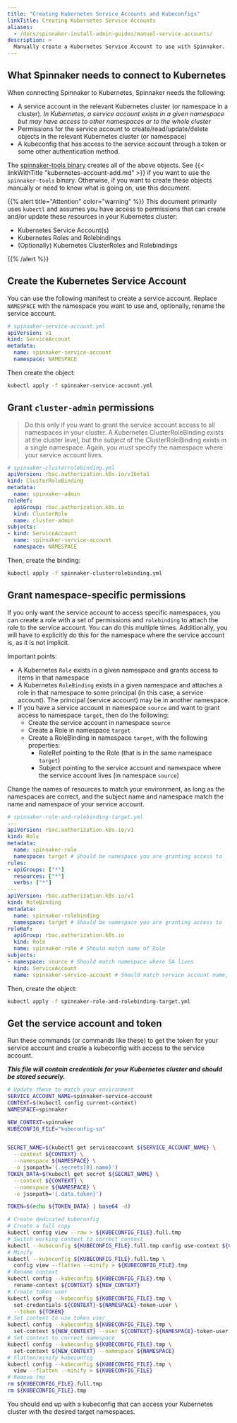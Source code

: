 ```yaml
---
title: "Creating Kubernetes Service Accounts and Kubeconfigs"
linkTitle: Creating Kubernetes Service Accounts
aliases:
  - /docs/spinnaker-install-admin-guides/manual-service-accounts/
description: >
  Manually create a Kubernetes Service Account to use with Spinnaker.
---
```


## What Spinnaker needs to connect to Kubernetes

When connecting Spinnaker to Kubernetes, Spinnaker needs the following:

* A service account in the relevant Kubernetes cluster (or namespace in a cluster).  *In Kubernetes, a service account exists in a given namespace but may have access to other namespaces or to the whole cluster*
* Permissions for the service account to create/read/update/delete objects in the relevant Kubernetes cluster (or namespace)
* A kubeconfig that has access to the service account through a token or some other authentication method.

The [spinnaker-tools binary](https://github.com/armory/spinnaker-tools) creates all of the above objects. See {{< linkWithTitle "kubernetes-account-add.md" >}} if you want to use the `spinnaker-tools` binary. Otherwise, if you want to create these objects manually or need to know what is going on, use this document.

{{% alert title="Attention" color="warning" %}}
This document primarily uses `kubectl` and assumes you have access to permissions that can create and/or update these resources in your Kubernetes cluster:

- Kubernetes Service Account(s)
- Kubernetes Roles and Rolebindings
- (Optionally) Kubernetes ClusterRoles and Rolebindings

{{% /alert %}}

## Create the Kubernetes Service Account

You can use the following manifest to create a service account. Replace `NAMESPACE` with the namespace you want to use and, optionally, rename the service account.

```yml
# spinnaker-service-account.yml
apiVersion: v1
kind: ServiceAccount
metadata:
  name: spinnaker-service-account
  namespace: NAMESPACE
```

Then create the object:

```bash
kubectl apply -f spinnaker-service-account.yml
```

## Grant `cluster-admin` permissions

>Do this only if you want to grant the service account access to all namespaces in your cluster. A Kubernetes ClusterRoleBinding exists at the cluster level, but the *subject* of the ClusterRoleBinding exists in a single namespace. Again, you *must* specify the namespace where your service account lives.

```yml
# spinnaker-clusterrolebinding.yml
apiVersion: rbac.authorization.k8s.io/v1beta1
kind: ClusterRoleBinding
metadata:
  name: spinnaker-admin
roleRef:
  apiGroup: rbac.authorization.k8s.io
  kind: ClusterRole
  name: cluster-admin
subjects:
- kind: ServiceAccount
  name: spinnaker-service-account
  namespace: NAMESPACE
```

Then, create the binding:

```bash
kubectl apply -f spinnaker-clusterrolebinding.yml
```

## Grant namespace-specific permissions

If you only want the service account to access specific namespaces, you can create a role with a set of permissions and `rolebinding` to attach the role to the service account.  You can do this multiple times.  Additionally, you will   have to explicitly do this for the namespace where the service account is, as it is not implicit.

Important points:

* A Kubernetes `Role` exists in a given namespace and grants access to items in that namespace
* A Kubernetes `RoleBinding` exists in a given namespace and attaches a role in that namespace to some principal (in this case, a service account).  The principal (service account) may be in another namespace.
* If you have a service account in namespace `source` and want to grant access to namespace `target`, then do the following:
  * Create the service account in namespace `source`
  * Create a Role in namespace `target`
  * Create a RoleBinding in namespace `target`, with the following properties:
    * RoleRef pointing to the Role (that is in the same namespace `target`)
    * Subject pointing to the service account and namespace where the service account lives (in namespace `source`)

Change the names of resources to match your environment, as long as the namespaces are correct, and the subject name and namespace match the name and namespace of your service account.

```yml
# spinnaker-role-and-rolebinding-target.yml
---
apiVersion: rbac.authorization.k8s.io/v1
kind: Role
metadata:
  name: spinnaker-role
  namespace: target # Should be namespace you are granting access to
rules:
- apiGroups: ["*"]
  resources: ["*"]
  verbs: ["*"]
---
apiVersion: rbac.authorization.k8s.io/v1
kind: RoleBinding
metadata:
  name: spinnaker-rolebinding
  namespace: target # Should be namespace you are granting access to
roleRef:
  apiGroup: rbac.authorization.k8s.io
  kind: Role
  name: spinnaker-role # Should match name of Role
subjects:
- namespace: source # Should match namespace where SA lives
  kind: ServiceAccount
  name: spinnaker-service-account # Should match service account name, above
```

Then, create the object:

```bash
kubectl apply -f spinnaker-role-and-rolebinding-target.yml
```

## Get the service account and token

Run these commands (or commands like these) to get the token for your service account and create a kubeconfig with access to the service account.

**_This file will contain credentials for your Kubernetes cluster and should be stored securely._**

```bash
# Update these to match your environment
SERVICE_ACCOUNT_NAME=spinnaker-service-account
CONTEXT=$(kubectl config current-context)
NAMESPACE=spinnaker

NEW_CONTEXT=spinnaker
KUBECONFIG_FILE="kubeconfig-sa"


SECRET_NAME=$(kubectl get serviceaccount ${SERVICE_ACCOUNT_NAME} \
  --context ${CONTEXT} \
  --namespace ${NAMESPACE} \
  -o jsonpath='{.secrets[0].name}')
TOKEN_DATA=$(kubectl get secret ${SECRET_NAME} \
  --context ${CONTEXT} \
  --namespace ${NAMESPACE} \
  -o jsonpath='{.data.token}')

TOKEN=$(echo ${TOKEN_DATA} | base64 -d)

# Create dedicated kubeconfig
# Create a full copy
kubectl config view --raw > ${KUBECONFIG_FILE}.full.tmp
# Switch working context to correct context
kubectl --kubeconfig ${KUBECONFIG_FILE}.full.tmp config use-context ${CONTEXT}
# Minify
kubectl --kubeconfig ${KUBECONFIG_FILE}.full.tmp \
  config view --flatten --minify > ${KUBECONFIG_FILE}.tmp
# Rename context
kubectl config --kubeconfig ${KUBECONFIG_FILE}.tmp \
  rename-context ${CONTEXT} ${NEW_CONTEXT}
# Create token user
kubectl config --kubeconfig ${KUBECONFIG_FILE}.tmp \
  set-credentials ${CONTEXT}-${NAMESPACE}-token-user \
  --token ${TOKEN}
# Set context to use token user
kubectl config --kubeconfig ${KUBECONFIG_FILE}.tmp \
  set-context ${NEW_CONTEXT} --user ${CONTEXT}-${NAMESPACE}-token-user
# Set context to correct namespace
kubectl config --kubeconfig ${KUBECONFIG_FILE}.tmp \
  set-context ${NEW_CONTEXT} --namespace ${NAMESPACE}
# Flatten/minify kubeconfig
kubectl config --kubeconfig ${KUBECONFIG_FILE}.tmp \
  view --flatten --minify > ${KUBECONFIG_FILE}
# Remove tmp
rm ${KUBECONFIG_FILE}.full.tmp
rm ${KUBECONFIG_FILE}.tmp
```

You should end up with a kubeconfig that can access your Kubernetes cluster with the desired target namespaces.
